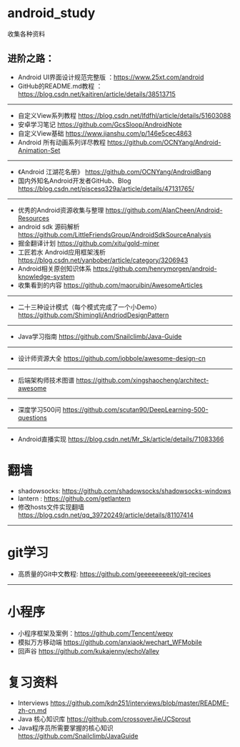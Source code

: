 # android_study
收集各种资料

## 进阶之路：

* Android UI界面设计规范完整版 ：https://www.25xt.com/android
* GitHub的README.md教程 ：https://blog.csdn.net/kaitiren/article/details/38513715
----
* 自定义View系列教程 https://blog.csdn.net/lfdfhl/article/details/51603088
* 安卓学习笔记 https://github.com/GcsSloop/AndroidNote
* 自定义View基础 https://www.jianshu.com/p/146e5cec4863
* Android 所有动画系列详尽教程 https://github.com/OCNYang/Android-Animation-Set
---
* 《Android 江湖花名册》 https://github.com/OCNYang/AndroidBang
* 国内外知名Android开发者GitHub、Blog https://blog.csdn.net/piscesq329a/article/details/47131765/
---
* 优秀的Android资源收集与整理 https://github.com/AlanCheen/Android-Resources
* android sdk 源码解析 https://github.com/LittleFriendsGroup/AndroidSdkSourceAnalysis
* 掘金翻译计划 https://github.com/xitu/gold-miner
* 工匠若水 Android应用框架浅析 https://blog.csdn.net/yanbober/article/category/3206943
* Android相关原创知识体系 https://github.com/henrymorgen/android-knowledge-system
* 收集看到的内容 https://github.com/maoruibin/AwesomeArticles
---
* 二十三种设计模式（每个模式完成了一个小Demo） https://github.com/Shimingli/AndriodDesignPattern
---
* Java学习指南 https://github.com/Snailclimb/Java-Guide
---
* 设计师资源大全 https://github.com/jobbole/awesome-design-cn
---
* 后端架构师技术图谱 https://github.com/xingshaocheng/architect-awesome
---
* 深度学习500问 https://github.com/scutan90/DeepLearning-500-questions
---
* Android直播实现 https://blog.csdn.net/Mr_Sk/article/details/71083366
# 翻墙
* shadowsocks: https://github.com/shadowsocks/shadowsocks-windows
* lantern : https://github.com/getlantern
* 修改hosts文件实现翻墙 https://blog.csdn.net/qq_39720249/article/details/81107414


---
# git学习
* 高质量的Git中文教程: https://github.com/geeeeeeeeek/git-recipes

---
# 小程序
* 小程序框架及案例：https://github.com/Tencent/wepy
* 模拟万方移动端 https://github.com/anxiaok/wechart_WFMobile
* 回声谷 https://github.com/kukajenny/echoValley

# 复习资料
* Interviews  https://github.com/kdn251/interviews/blob/master/README-zh-cn.md
* Java 核心知识库 https://github.com/crossoverJie/JCSprout
* Java程序员所需要掌握的核心知识 https://github.com/Snailclimb/JavaGuide









